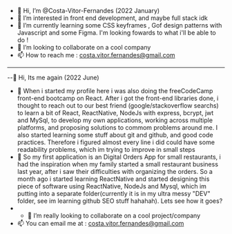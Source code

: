 - 👋 Hi, I’m @Costa-Vitor-Fernandes (2022 January)
- 👀 I’m interested in front end development, and maybe full stack idk
- 🌱 I’m currently learning some CSS keyframes , Gof design patterns with Javascript and some Figma. I'm looking fowards to what i'll be able to do !
- 💞️ I’m looking to collaborate on a cool company
- 📫 How to reach me : costa.vitor.fernandes@gmail.com

--------------------------------------------------------------------------------------------------------------------------------------------------------


--👋 Hi, Its me again (2022 June)
- 👀 When i started my profile here i was also doing the freeCodeCamp front-end bootcamp on React. After i got the front-end libraries done, i thought to reach out to our best friend (google/stackoverflow searchs) to learn a bit of React, ReactNative, NodeJs with express, bcrypt, jwt and MySql, to develop my own applications, working across multiple platforms, and proposing solutions to commom problems around me. I also started learning some stuff about git and github, and good code practices. Therefore i figured almost every line i did could have some readability problems, which im trying to improve in small steps
- 🌱 So my first application is an Digital Orders App for small restaurants, i had the inspiration when my family started a small restaurant business last year, after i saw their difficulties with organizing the orders. So a month ago i started learning ReactNative and started designing this piece of software using ReactNative, NodeJs and Mysql, which im putting into a separate folder(currently it is in my ultra messy "DEV" folder, see im learning github SEO stuff hahahah). Lets see how it goes?
- - 💞️ I’m really looking to collaborate on a cool project/company
- 📫 You can email me at : costa.vitor.fernandes@gmail.com
<!---
Costa-Vitor-Fernandes/Costa-Vitor-Fernandes is a ✨ special ✨ repository because its `README.md` (this file) appears on your GitHub profile.
You can click the Preview link to take a look at your changes.
--->
